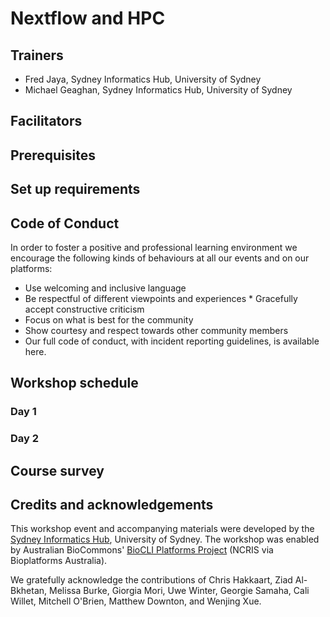 # Nextflow and HPC

## Trainers

* Fred Jaya, Sydney Informatics Hub, University of Sydney
* Michael Geaghan, Sydney Informatics Hub, University of Sydney

## Facilitators

## Prerequisites

## Set up requirements

## Code of Conduct

In order to foster a positive and professional learning environment we encourage the following kinds of behaviours at all our events and on our platforms:

* Use welcoming and inclusive language
* Be respectful of different viewpoints and experiences * Gracefully accept constructive criticism
* Focus on what is best for the community
* Show courtesy and respect towards other community members
* Our full code of conduct, with incident reporting guidelines, is available here.

## Workshop schedule

### Day 1

### Day 2

## Course survey

## Credits and acknowledgements

This workshop event and accompanying materials were developed by the [Sydney Informatics Hub](https://www.sydney.edu.au/research/facilities/sydney-informatics-hub.html), University of Sydney. The workshop was enabled by Australian BioCommons' [BioCLI Platforms Project](https://www.biocommons.org.au/biocli) (NCRIS via Bioplatforms Australia).

We gratefully acknowledge the contributions of Chris Hakkaart, Ziad Al-Bkhetan, Melissa Burke, Giorgia Mori, Uwe Winter, Georgie Samaha, Cali Willet, Mitchell O'Brien, Matthew Downton, and Wenjing Xue.
